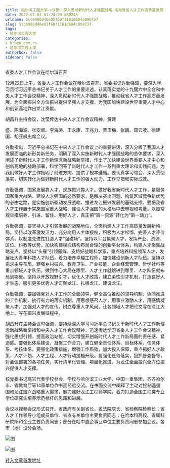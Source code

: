 ```yaml
---
title: 哈尔滨工程大学->许勤：深入贯彻新时代人才强国战略 推动我省人才工作高质量发展 | hrbeu.com.cn
date: 2022-01-01 01:24:29.830245
urlname: 5cc6906d4be05f6bf1181d604c099737
slug: 5cc6906d4be05f6bf1181d604c099737
tags: 
- 哈尔滨工程大学
categories:
- hrbeu.com.cn
- 哈尔滨工程大学
authorbox: false
sidebar: false
---
```

省委人才工作会议在哈尔滨召开

12月22日上午，省委人才工作会议在哈尔滨召开。省委书记许勤强调，要深入学习贯彻习近平总书记关于人才工作的重要论述，认真落实党的十九届六中全会和中央人才工作会议精神，深入贯彻新时代人才强国战略，推动我省人才工作高质量发展，为全面振兴全方位振兴提供坚强人才支撑，为我国加快建设世界重要人才中心和创新高地作出龙江贡献。

胡昌升主持会议，沈莹传达中央人才工作会议精神。黄建
<!--more-->
盛、陈海波、张安顺、李海涛、王永康、王兆力、贾玉梅、张巍、聂云凌、徐建国、胡亚枫出席会议。

许勤指出，习近平总书记在中央人才工作会议上的重要讲话，深入分析了我国人才发展面临的新形势新任务，明确了深入实施新时代人才强国战略的总体要求，深入阐述了新时代人才工作新理念新战略新举措，作出了加快建设世界重要人才中心和创新高地的战略部署，科学回答了新时代人才工作一系列重大理论和实践问题，为我们做好人才工作指明了前进方向、提供了根本遵循。要认真学习领会、深入贯彻落实，切实转化为做好新时代人才工作的强大动力、工作举措和实际成效。

许勤强调，国家发展靠人才，民族振兴靠人才。做好我省新时代人才工作，是服务国家重大战略、建设人才强国的必然要求，是解决突出问题、构筑区域竞争新优势的必由之路，是实施创新驱动发展战略、推进龙江振兴发展的基础支撑。要把我省人才工作置于实施国家重大战略、建设人才强国的大格局中去审视和考量，以超常规举措培养、引进、留住、用好人才，真正把“第一资源”转化为“第一动力”。

许勤强调，要坚持人才引领发展的战略地位，全面构建人才工作高质量发展新格局。坚持以改革激发活力，充分向用人主体授权，积极为人才松绑，完善人才评价体系，以制度先进性打造人才“强磁场”。坚持以平台集聚人才，发挥产业、资源、区位、科教等优势，加快构建梯次结构布局合理的创新平台体系，构建人才聚集战略支点。坚持以“头雁”引领雁阵，支持好战略科学家，重点培养科技领军人才，发展壮大青年科技人才队伍，着力培养卓越工程师，加快建设创新人才队伍。坚持以需求主导布局，建强乡村振兴、教育卫生、产业技能、企业经营管理、哲学社科等重点领域人才队伍，做到中心大局在哪里、人才工作就跟进到哪里、人才队伍就布局到哪里。坚持以开放视野引才，优化人才政策，建立柔性引才机制，打造良好人才生态，吸引更多优秀人才汇聚龙江、扎根龙江、建设龙江。

许勤强调，要加强党对人才工作的全面领导，健全高位推动的领导机制、协同推进的工作机制、执行有力的落实机制，用思想感召人才，用事业激励人才，用感情凝聚人才，加强对人才的宣传，树立尊重人才风尚，让各领域人才把论文写在龙江大地上、写在振兴发展征程中。

胡昌升在主持会议时强调，要持续深入学习习近平总书记关于新时代人才工作新理念新战略新举措和中央人才工作会议精神，迅速传达学习省委人才工作会议精神，强化思想引领，提高政治站位，切实增强开创新时代人才工作新局面的责任感、紧迫感。要强化体系建设，凝聚工作合力，建立健全责任体系、目标体系、任务体系、考核体系。要强化政策措施，增强工作质效，加大投入保障，重点抓好人才政策、人才计划、人才工程、人才行动提档升级。要强化任务落实，狠抓督查督导，对会议部署的各项任务，实行清单化管理、项目化推进，为龙江全面振兴全方位振兴提供人才支撑。

校党委书记高岩代表学校参会，学校与哈尔滨工业大学、中国一重集团、齐齐哈尔市、省教育厅等14家单位作书面经验交流。在书面交流中阐释了主动对接制造强国和龙江振兴战略重大需求，努力建好龙江工程师学院，着力打造全国工程类专业学位研究生培养示范标杆的思路和进展。

会议以视频会议形式召开。省政府有关副省长，省法院院长、省检察院检察长；省人才工作领导小组成员单位、省直有关单位主要负责同志；在哈本科高校、省属科研院所和企业主要负责同志；部分在哈中直企事业单位主要负责同志参加会议。各市（地）设分会场。

![图](http://gongxue.cn/__local/9/63/B6/2E1685A6DAEE9C1921558BA6EFD_CCA2F32D_21785.jpg)

![图](http://gongxue.cn/__local/6/4D/70/CC61C3DB72504E3B59A2DE2D9FC_16669181_1A230.jpg)

[转入文章首发地址](http://gongxue.cn/info/1141/69223.htm)